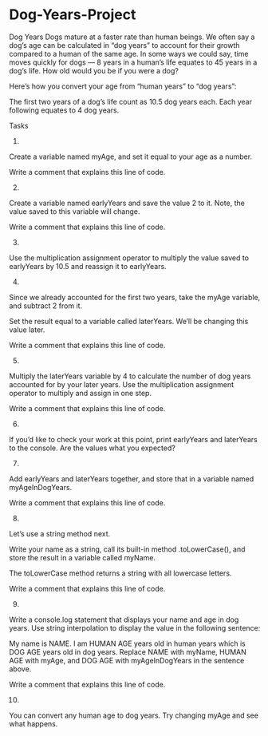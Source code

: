 # Dog-Years-Project


Dog Years
Dogs mature at a faster rate than human beings. We often say a dog’s age can be calculated in “dog years” to account for their growth compared to a human of the same age. In some ways we could say, time moves quickly for dogs — 8 years in a human’s life equates to 45 years in a dog’s life. How old would you be if you were a dog?

Here’s how you convert your age from “human years” to “dog years”:

The first two years of a dog’s life count as 10.5 dog years each.
Each year following equates to 4 dog years.



Tasks

1.
Create a variable named myAge, and set it equal to your age as a number.

Write a comment that explains this line of code.


2.
Create a variable named earlyYears and save the value 2 to it. Note, the value saved to this variable will change.

Write a comment that explains this line of code.


3.
Use the multiplication assignment operator to multiply the value saved to earlyYears by 10.5 and reassign it to earlyYears.


4.
Since we already accounted for the first two years, take the myAge variable, and subtract 2 from it.

Set the result equal to a variable called laterYears. We’ll be changing this value later.

Write a comment that explains this line of code.


5.
Multiply the laterYears variable by 4 to calculate the number of dog years accounted for by your later years. Use the multiplication assignment operator to multiply and assign in one step.

Write a comment that explains this line of code.


6.
If you’d like to check your work at this point, print earlyYears and laterYears to the console. Are the values what you expected?


7.
Add earlyYears and laterYears together, and store that in a variable named myAgeInDogYears.

Write a comment that explains this line of code.

8.
Let’s use a string method next.

Write your name as a string, call its built-in method .toLowerCase(), and store the result in a variable called myName.

The toLowerCase method returns a string with all lowercase letters.

Write a comment that explains this line of code.


9.
Write a console.log statement that displays your name and age in dog years. Use string interpolation to display the value in the following sentence:

My name is NAME. I am HUMAN AGE years old in human years which is DOG AGE years old in dog years.
Replace NAME with myName, HUMAN AGE with myAge, and DOG AGE with myAgeInDogYears in the sentence above.

Write a comment that explains this line of code.


10.
You can convert any human age to dog years. Try changing myAge and see what happens.
